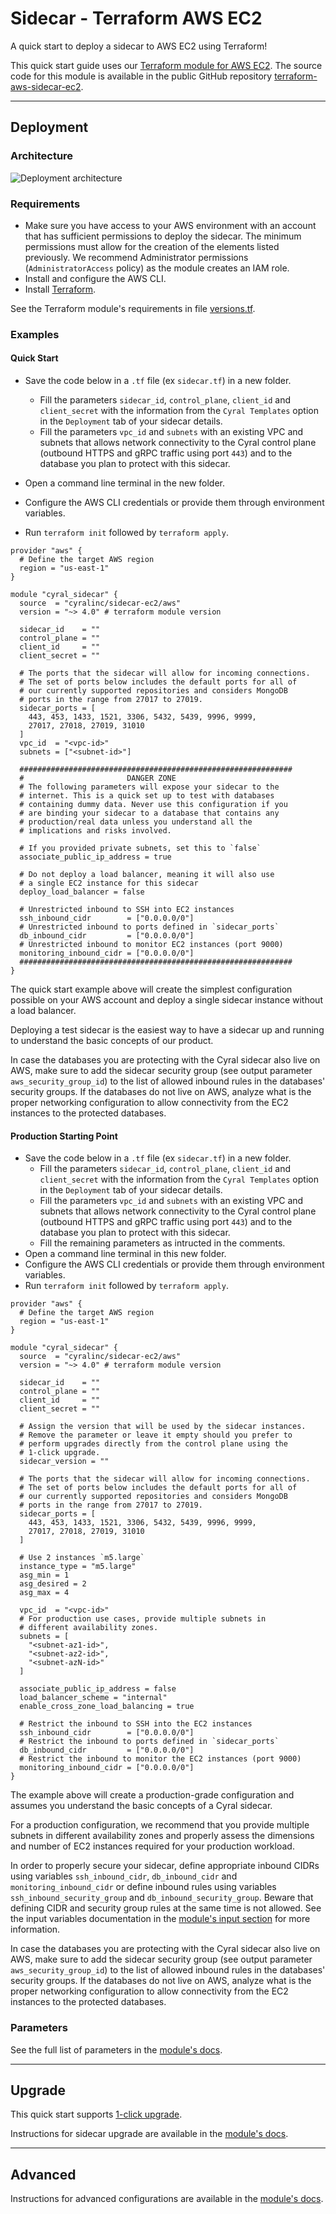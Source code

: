 # Sidecar - Terraform AWS EC2

A quick start to deploy a sidecar to AWS EC2 using Terraform!

This quick start guide uses our [Terraform module for AWS EC2](https://registry.terraform.io/modules/cyralinc/sidecar-ec2/aws/latest).
The source code for this module is available in the public GitHub repository
[terraform-aws-sidecar-ec2](https://github.com/cyralinc/terraform-aws-sidecar-ec2).

---

## Deployment

### Architecture

![Deployment architecture](https://raw.githubusercontent.com/cyralinc/terraform-aws-sidecar-ec2/main/images/aws_architecture.png)

### Requirements

* Make sure you have access to your AWS environment with an account that has sufficient permissions to deploy the sidecar. The minimum permissions must allow for the creation of the elements listed previously. We recommend Administrator permissions (`AdministratorAccess` policy) as the module creates an IAM role.
* Install and configure the AWS CLI.
* Install [Terraform](https://www.terraform.io).

See the Terraform module's requirements in file [versions.tf](https://github.com/cyralinc/terraform-aws-sidecar-ec2/blob/main/versions.tf).

### Examples

#### Quick Start

* Save the code below in a `.tf` file (ex `sidecar.tf`) in a new folder.
    * Fill the parameters `sidecar_id`, `control_plane`, `client_id` and 
    `client_secret` with the information from the `Cyral Templates` option
    in the `Deployment` tab of your sidecar details.
    * Fill the parameters `vpc_id` and `subnets` with an existing VPC and subnets that allows 
    network connectivity to the Cyral control plane (outbound HTTPS and gRPC traffic using port `443`)
    and to the database you plan to protect with this sidecar.

* Open a command line terminal in the new folder.
* Configure the AWS CLI credentials or provide them through environment variables.
* Run `terraform init` followed by `terraform apply`.

```hcl
provider "aws" {
  # Define the target AWS region
  region = "us-east-1"
}

module "cyral_sidecar" {
  source  = "cyralinc/sidecar-ec2/aws"  
  version = "~> 4.0" # terraform module version

  sidecar_id    = ""
  control_plane = ""
  client_id     = ""
  client_secret = ""

  # The ports that the sidecar will allow for incoming connections.
  # The set of ports below includes the default ports for all of
  # our currently supported repositories and considers MongoDB
  # ports in the range from 27017 to 27019.
  sidecar_ports = [
    443, 453, 1433, 1521, 3306, 5432, 5439, 9996, 9999,
    27017, 27018, 27019, 31010
  ]
  vpc_id  = "<vpc-id>"
  subnets = ["<subnet-id>"]

  #############################################################
  #                       DANGER ZONE
  # The following parameters will expose your sidecar to the
  # internet. This is a quick set up to test with databases
  # containing dummy data. Never use this configuration if you
  # are binding your sidecar to a database that contains any
  # production/real data unless you understand all the
  # implications and risks involved.

  # If you provided private subnets, set this to `false`
  associate_public_ip_address = true

  # Do not deploy a load balancer, meaning it will also use
  # a single EC2 instance for this sidecar
  deploy_load_balancer = false

  # Unrestricted inbound to SSH into EC2 instances
  ssh_inbound_cidr        = ["0.0.0.0/0"]
  # Unrestricted inbound to ports defined in `sidecar_ports`
  db_inbound_cidr         = ["0.0.0.0/0"]
  # Unrestricted inbound to monitor EC2 instances (port 9000)
  monitoring_inbound_cidr = ["0.0.0.0/0"]
  #############################################################
}
```

The quick start example above will create the simplest configuration possible on your AWS account
and deploy a single sidecar instance without a load balancer.

Deploying a test sidecar is the easiest way to have a sidecar up and running to
understand the basic concepts of our product.

In case the databases you are protecting with the Cyral sidecar also live on AWS, make sure to
add the sidecar security group (see output parameter `aws_security_group_id`) to the list of
allowed inbound rules in the databases' security groups. If the databases do not live on AWS,
analyze what is the proper networking configuration to allow connectivity from the EC2
instances to the protected databases.

#### Production Starting Point

* Save the code below in a `.tf` file (ex `sidecar.tf`) in a new folder.
    * Fill the parameters `sidecar_id`, `control_plane`, `client_id` and 
    `client_secret` with the information from the `Cyral Templates` option
    in the `Deployment` tab of your sidecar details.
    * Fill the parameters `vpc_id` and `subnets` with an existing VPC and subnets that allows 
    network connectivity to the Cyral control plane (outbound HTTPS and gRPC traffic using port `443`)
    and to the database you plan to protect with this sidecar.
    * Fill the remaining parameters as intructed in the comments.
* Open a command line terminal in this new folder.
* Configure the AWS CLI credentials or provide them through environment variables.
* Run `terraform init` followed by `terraform apply`.

```hcl
provider "aws" {
  # Define the target AWS region
  region = "us-east-1"
}

module "cyral_sidecar" {
  source  = "cyralinc/sidecar-ec2/aws"  
  version = "~> 4.0" # terraform module version

  sidecar_id    = ""
  control_plane = ""
  client_id     = ""
  client_secret = ""
  
  # Assign the version that will be used by the sidecar instances.
  # Remove the parameter or leave it empty should you prefer to
  # perform upgrades directly from the control plane using the
  # 1-click upgrade.
  sidecar_version = ""

  # The ports that the sidecar will allow for incoming connections.
  # The set of ports below includes the default ports for all of
  # our currently supported repositories and considers MongoDB
  # ports in the range from 27017 to 27019.
  sidecar_ports = [
    443, 453, 1433, 1521, 3306, 5432, 5439, 9996, 9999,
    27017, 27018, 27019, 31010
  ]

  # Use 2 instances `m5.large`
  instance_type = "m5.large"
  asg_min = 1
  asg_desired = 2
  asg_max = 4

  vpc_id  = "<vpc-id>"
  # For production use cases, provide multiple subnets in
  # different availability zones.
  subnets = [
    "<subnet-az1-id>",
    "<subnet-az2-id>",
    "<subnet-azN-id>"
  ]

  associate_public_ip_address = false
  load_balancer_scheme = "internal"
  enable_cross_zone_load_balancing = true

  # Restrict the inbound to SSH into the EC2 instances
  ssh_inbound_cidr        = ["0.0.0.0/0"]
  # Restrict the inbound to ports defined in `sidecar_ports`
  db_inbound_cidr         = ["0.0.0.0/0"]
  # Restrict the inbound to monitor the EC2 instances (port 9000)
  monitoring_inbound_cidr = ["0.0.0.0/0"]
}
```

The example above will create a production-grade configuration and assumes you understand
the basic concepts of a Cyral sidecar.

For a production configuration, we recommend that you provide multiple subnets in different
availability zones and properly assess the dimensions and number of EC2 instances required
for your production workload.

In order to properly secure your sidecar, define appropriate inbound CIDRs using variables
`ssh_inbound_cidr`, `db_inbound_cidr` and `monitoring_inbound_cidr` or define inbound
rules using variables `ssh_inbound_security_group` and `db_inbound_security_group`. Beware
that defining CIDR and security group rules at the same time is not allowed. See the
input variables documentation in the [module's input section](https://registry.terraform.io/modules/cyralinc/sidecar-ec2/aws/latest?tab=inputs)
for more information.

In case the databases you are protecting with the Cyral sidecar also live on AWS, make sure to
add the sidecar security group (see output parameter `aws_security_group_id`) to the list of
allowed inbound rules in the databases' security groups. If the databases do not live on AWS,
analyze what is the proper networking configuration to allow connectivity from the EC2
instances to the protected databases.

### Parameters

See the full list of parameters in the [module's docs](https://registry.terraform.io/modules/cyralinc/sidecar-ec2/aws/latest?tab=inputs).

---

## Upgrade

This quick start supports [1-click upgrade](https://cyral.com/docs/sidecars/manage/upgrade#1-click-upgrade).

Instructions for sidecar upgrade are available
in the [module's docs](https://github.com/cyralinc/terraform-aws-sidecar-ec2#upgrade).

---

## Advanced

Instructions for advanced configurations are available
in the [module's docs](https://github.com/cyralinc/terraform-aws-sidecar-ec2#advanced).